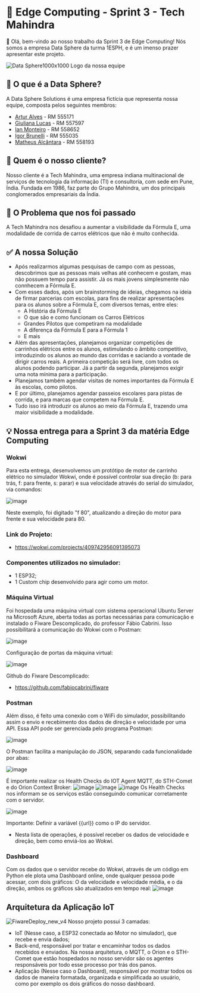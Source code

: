 # 🤖 Edge Computing - Sprint 3 - Tech Mahindra
👋 Olá, bem-vindo ao nosso trabalho da Sprint 3 de Edge Computing! Nós somos a empresa Data Sphere da turma 1ESPH, e é um imenso prazer apresentar este projeto.

![Data Sphere1000x1000](https://github.com/ianmonteirom/CP2-Edge/assets/152393807/0fe80a9b-6290-417d-8367-2abe3824d0b0)
Logo da nossa equipe
## 🔮 O que é a Data Sphere?
A Data Sphere Solutions é uma empresa fictícia que representa nossa equipe, composta pelos seguintes membros:
-  <a href="https://www.linkedin.com/in/artur-alves-tenca-b1ba862b6/">Artur Alves</a> - RM 555171 
- <a href="https://www.linkedin.com/in/giuliana-lucas-85b4532b6/">Giuliana Lucas</a> - RM 557597
- <a href="https://www.linkedin.com/in/ian-monteiro-moreira-a4543a2b7/">Ian Monteiro</a> - RM 558652 
- <a href="https://www.linkedin.com/in/igor-brunelli-ralo-39143a2b7/">Igor Brunelli</a> - RM 555035
- <a href="https://www.linkedin.com/in/matheus-estev%C3%A3o-5248b9238/">Matheus Alcântara</a> - RM 558193

## 👥 Quem é o nosso cliente?
Nosso cliente é a Tech Mahindra, uma empresa indiana multinacional de serviços de tecnologia da informação (TI) e consultoria, com sede em Pune, Índia. Fundada em 1986, faz parte do Grupo Mahindra, um dos principais conglomerados empresariais da Índia.

## 🤔 O Problema que nos foi passado
A Tech Mahindra nos desafiou a aumentar a visibilidade da Fórmula E, uma modalidade de corrida de carros elétricos que não é muito conhecida.

## ✅ A nossa Solução
- Após realizarmos algumas pesquisas de campo com as pessoas, descobrimos que as pessoas mais velhas até conhecem e gostam, mas não possuem tempo para assistir. Já os mais jovens simplesmente não connhecem a Fórmula E.
- Com esses dados, após um brainstorming de ideias, chegamos na ideia de firmar parcerias com escolas, para fins de realizar apresentações para os alunos sobre a Fórmula E, com diversos temas, entre eles:
  - A História da Fórmula E
  - O que são e como funcionam os Carros Elétricos
  - Grandes Pilotos que competiram na modalidade
  - A diferença da Fórmula E para a Fórmula 1
  - E mais
- Além das apresentações, planejamos organizar competições de carrinhos elétricos entre os alunos, estimulando o âmbito competitivo, introduzindo os alunos ao mundo das corridas e saciando a vontade de dirigir carros reais. A primeira competição será livre, com todos os alunos podendo participar. Já a partir da segunda, planejamos exigir uma nota mínima para a participação.
- Planejamos também agendar visitas de nomes importantes da Fórmula E às escolas, como pilotos.
- E por último, planejamos agendar passeios escolares para pistas de corrida, e para marcas que competem na Fórmula E.
- Tudo isso irá introduzir os alunos ao meio da Fórmula E, trazendo uma maior visibilidade a modalidade.

## 💡 Nossa entrega para a Sprint 3 da matéria Edge Computing

### Wokwi
Para esta entrega, desenvolvemos um protótipo de motor de carrinho elétrico no simulador Wokwi, onde é possível controlar sua direção (b: para trás, f: para frente, s: parar) e sua velocidade através do serial do simulador, via comandos:

![image](https://github.com/user-attachments/assets/a24c2465-6566-4395-8e59-9e95b05fd763)

Neste exemplo, foi digitado "f 80", atualizando a direção do motor para frente e sua velocidade para 80.
### Link do Projeto:
- https://wokwi.com/projects/409742956091395073

### Componentes utilizados no simulador:
- 1 ESP32;
- 1 Custom chip desenvolvido para agir como um motor.

### Máquina Virtual
Foi hospedada uma máquina virtual com sistema operacional Ubuntu Server na Microsoft Azure, aberta todas as portas necessárias para comunicação e instalado o Fiware Descomplicado, do professor Fábio Cabrini. Isso possibilitará a comunicação do Wokwi com o Postman:

![image](https://github.com/user-attachments/assets/649b2361-9b24-44e7-9d97-52494bcf4f30)

Configuração de portas da máquina virtual:

![image](https://github.com/user-attachments/assets/5a816894-5014-4ac4-a535-e0055ceff7ab)

Github do Fiware Descomplicado:
- https://github.com/fabiocabrini/fiware

### Postman

Além disso, é feito uma conexão com o WiFi do simulador, possibilitando assim o envio e recebimento dos dados de direção e velocidade por uma API. Essa API pode ser gerenciada pelo programa Postman:

![image](https://github.com/user-attachments/assets/de7457e0-7811-44d6-8af4-de45a14768b2)

O Postman facilita a manipulação do JSON, separando cada funcionalidade por abas:

![image](https://github.com/user-attachments/assets/e39a0b50-5900-4e0b-bbe0-1fef2f05c209)

É importante realizar os Health Checks do IOT Agent MQTT, do STH-Comet e do Orion Context Broker:
![image](https://github.com/user-attachments/assets/64d82cd1-ded9-4a06-91c5-7e4053d5362e)
![image](https://github.com/user-attachments/assets/44ee9680-1666-4df7-97db-0fc8211ded5c)
![image](https://github.com/user-attachments/assets/108d2af8-c06c-43a5-a0d4-e792bd6e58b6)
Os Health Checks nos informam se os serviços estão conseguindo comunicar corretamente com o servidor.

![image](https://github.com/user-attachments/assets/e76c43c2-16aa-4647-87cb-63aec2a5d711)

Importante: Definir a variável {{url}} como o IP do servidor.

- Nesta lista de operações, é possível receber os dados de velocidade e direção, bem como enviá-los ao Wokwi.

### Dashboard
Com os dados que o servidor recebe do Wokwi, através de um código em Python ele plota uma Dashboard online, onde qualquer pessoa pode acessar, com dois gráficos: O da velocidade e velocidade média, e o da direção, ambos os gráficos são atualizados em tempo real:
![image](https://github.com/user-attachments/assets/43868954-4093-43cb-b948-802f95a29a1d)


## Arquitetura da Aplicação IoT
![FiwareDeploy_new_v4](https://github.com/user-attachments/assets/6ce7e660-f515-4aa7-8df5-9b4e138a9f73)
Nosso projeto possui 3 camadas: 
- IoT (Nesse caso, a ESP32 conectada ao Motor no simulador), que recebe e envia dados;
- Back-end, responsável por tratar e encaminhar todos os dados recebidos e enviados. Na nossa arquitetura, o MQTT, o Orion e o STH-Comet que estão hospedados no nosso servidor são os agentes responsáveis por todo esse processo por trás dos panos.
- Aplicação (Nesse caso o Dashboard), responsável por mostrar todos os dados de maneira formatada, organizada e simplificada ao usuário, como por exemplo os dois gráficos do nosso dashboard.



